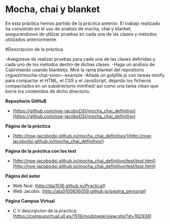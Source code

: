 # Mocha, chai y blanket


En esta práctica hemos partido de la práctica anterior. El trabajo realizado ha consistido en el uso de analisis de mocha, chai y blanket, asegurandonos de utilizar pruebas en cada una de las clases y metodos utilizados anteriormente.

#Descripcion de la práctica

-Asegúrese de realizar pruebas para cada una de las clases definidas y cada uno de los métodos dentro de dichas clases.
-Haga un análisis de Cubrimiento usando blanketjs. Mire la rama blanket del repositorio crguezl/mocha-chai-sinon--example
-Añada un gulpfile.js con tareas minify para compactar el HTML, el CSS y el JavaScript, dejando los ficheros compactados en un subdirectorio minified/ así como una tarea clean que borre los contenidos de dicho directorio.

**Repositorio GitHuB**

* [https://github.com/noe-jacoboDSI/mocha_chai_definitivo](https://github.com/noe-jacoboDSI/mocha_chai_definitivo)

**Página de la práctica**

* [http://noe-jacobodsi.github.io/mocha_chai_definitivo/](http://noe-jacobodsi.github.io/mocha_chai_definitivo/)

**Página de la práctica con los test**

* [http://noe-jacobodsi.github.io/mocha_chai_definitivo/test/test.html](http://noe-jacobodsi.github.io/mocha_chai_definitivo/test/test.html)


**Página del autor**

* Web Noé: (http://dsi1516.github.io/Practica1)
* Web Jacobo: (http://alu0100836059.github.io/pagina_personal)

**Página Campus Virtual**
* C.V descripcion de la practica: (https://campusvirtual.ull.es/1516/mod/page/view.php?id=182938)
